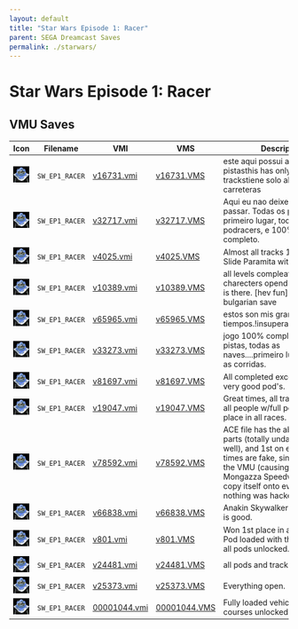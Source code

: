 ```yaml
---
layout: default
title: "Star Wars Episode 1: Racer"
parent: SEGA Dreamcast Saves
permalink: ./starwars/
---
```

# Star Wars Episode 1: Racer

## VMU Saves

| Icon | Filename | VMI | VMS | Description |
|------|----------|-----|-----|-------------|
| ![Star Wars Episode 1: Racer](../icons/SW_EP1_RACER.GIF) | `SW_EP1_RACER` | [v16731.vmi](v16731.vmi) | [v16731.VMS](v16731.VMS) | este aqui possui algumas pistasthis has only some trackstiene solo algunas carreteras  |
| ![Star Wars Episode 1: Racer](../icons/SW_EP1_RACER.GIF) | `SW_EP1_RACER` | [v32717.vmi](v32717.vmi) | [v32717.VMS](v32717.VMS) | Aqui eu nao deixei o Alemao passar. Todas os percursos em primeiro lugar, todos os podracers, e 100% do jogo completo.  |
| ![Star Wars Episode 1: Racer](../icons/SW_EP1_RACER.GIF) | `SW_EP1_RACER` | [v4025.vmi](v4025.vmi) | [v4025.VMS](v4025.VMS) | Almost all tracks 1st & unlocked.  Slide Paramita with block6!  |
| ![Star Wars Episode 1: Racer](../icons/SW_EP1_RACER.GIF) | `SW_EP1_RACER` | [v10389.vmi](v10389.vmi) | [v10389.VMS](v10389.VMS) | all levels compleatet,all charecters opend and all levels is there.    [hev fun] this is bulgarian save  |
| ![Star Wars Episode 1: Racer](../icons/SW_EP1_RACER.GIF) | `SW_EP1_RACER` | [v65965.vmi](v65965.vmi) | [v65965.VMS](v65965.VMS) | estos son mis grandes tiempos.!insuperables!intentenlo  |
| ![Star Wars Episode 1: Racer](../icons/SW_EP1_RACER.GIF) | `SW_EP1_RACER` | [v33273.vmi](v33273.vmi) | [v33273.VMS](v33273.VMS) | jogo 100% completo. Todas as pistas, todas as naves....primeiro lugar em todas as corridas.  |
| ![Star Wars Episode 1: Racer](../icons/SW_EP1_RACER.GIF) | `SW_EP1_RACER` | [v81697.vmi](v81697.vmi) | [v81697.VMS](v81697.VMS) | All completed except one track very good pod's.  |
| ![Star Wars Episode 1: Racer](../icons/SW_EP1_RACER.GIF) | `SW_EP1_RACER` | [v19047.vmi](v19047.vmi) | [v19047.VMS](v19047.VMS) | Great times, all tracks unlocked, all people w/full power and first place in all races.  |
| ![Star Wars Episode 1: Racer](../icons/SW_EP1_RACER.GIF) | `SW_EP1_RACER` | [v78592.vmi](v78592.vmi) | [v78592.VMS](v78592.VMS) | ACE file has the absolute best parts (totally undamaged as well), and 1st on every race.the times are fake, since i removed the VMU (causing the Mongazza Speedway time to copy itself onto every track), but nothing was hacked.  |
| ![Star Wars Episode 1: Racer](../icons/SW_EP1_RACER.GIF) | `SW_EP1_RACER` | [v66838.vmi](v66838.vmi) | [v66838.VMS](v66838.VMS) | Anakin Skywalker has turbo and is good.  |
| ![Star Wars Episode 1: Racer](../icons/SW_EP1_RACER.GIF) | `SW_EP1_RACER` | [v801.vmi](v801.vmi) | [v801.VMS](v801.VMS) | Won 1st place in all the races. Pod loaded with the best parts, all pods unlocked.  |
| ![Star Wars Episode 1: Racer](../icons/SW_EP1_RACER.GIF) | `SW_EP1_RACER` | [v24481.vmi](v24481.vmi) | [v24481.VMS](v24481.VMS) | all pods and tracks unlocked.  |
| ![Star Wars Episode 1: Racer](../icons/SW_EP1_RACER.GIF) | `SW_EP1_RACER` | [v25373.vmi](v25373.vmi) | [v25373.VMS](v25373.VMS) | Everything open.  |
| ![Star Wars Episode 1: Racer](../icons/SW_EP1_RACER.GIF) | `SW_EP1_RACER` | [00001044.vmi](00001044.vmi) | [00001044.VMS](00001044.VMS) | Fully loaded vehicle, most courses unlocked.(Hacked)  |
